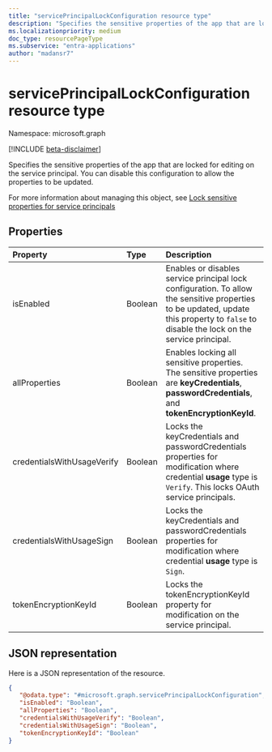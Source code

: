 ```yaml
---
title: "servicePrincipalLockConfiguration resource type"
description: "Specifies the sensitive properties of the app that are locked for editing on the service principal. You can disable this configuration to allow the properties to be updated."
ms.localizationpriority: medium
doc_type: resourcePageType
ms.subservice: "entra-applications"
author: "madansr7"
---
```


# servicePrincipalLockConfiguration resource type

Namespace: microsoft.graph

[!INCLUDE [beta-disclaimer](../../includes/beta-disclaimer.md)]

Specifies the sensitive properties of the app that are locked for editing on the service principal. You can disable this configuration to allow the properties to be updated.

For more information about managing this object, see [Lock sensitive properties for service principals](/graph/tutorial-applications-basics#lock-sensitive-properties-for-service-principals)

## Properties

| Property | Type | Description |
|:---------------|:--------|:----------|
| isEnabled                  | Boolean | Enables or disables service principal lock configuration. To allow the sensitive properties to be updated, update this property to `false` to disable the lock on the service principal. | 
| allProperties              | Boolean | Enables locking all sensitive properties. The sensitive properties are **keyCredentials**, **passwordCredentials**, and **tokenEncryptionKeyId**.                                                                                                           |
| credentialsWithUsageVerify | Boolean | Locks the keyCredentials and passwordCredentials properties for modification where credential **usage** type is `Verify`. This locks OAuth service principals.                                                   |
| credentialsWithUsageSign   | Boolean | Locks the keyCredentials and passwordCredentials properties for modification where credential **usage** type is `Sign`.                                                                 |
| tokenEncryptionKeyId       | Boolean | Locks the tokenEncryptionKeyId property for modification on the service principal.                                                                            |

## JSON representation
Here is a JSON representation of the resource.

<!-- {
  "blockType": "resource",
  "optionalProperties": [

  ],
  "@odata.type": "microsoft.graph.servicePrincipalLockConfiguration"
}-->

```json
{
   "@odata.type": "#microsoft.graph.servicePrincipalLockConfiguration",
   "isEnabled": "Boolean",
   "allProperties": "Boolean",
   "credentialsWithUsageVerify": "Boolean",
   "credentialsWithUsageSign": "Boolean",
   "tokenEncryptionKeyId": "Boolean"
}
```

